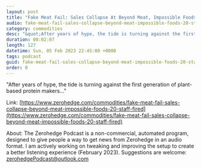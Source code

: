 ```yaml
---
layout: post
title: "Fake Meat Fail: Sales Collapse At Beyond Meat, Impossible Foods As 20% Of Staff Laid Off"
audio: fake-meat-fail-sales-collapse-beyond-meat-impossible-foods-20-staff-fired-1
category: commodities
desc: "&quot;After years of hype, the tide is turning against the first generation of plant-based protein makers...&quot;"
duration: 00:02:07
length: 127
datetime: Sun, 05 Feb 2023 22:45:00 +0000
tags: podcast
guid: fake-meat-fail-sales-collapse-beyond-meat-impossible-foods-20-staff-fired-0
order: 0
---
```

&quot;After years of hype, the tide is turning against the first generation of plant-based protein makers...&quot;

Link: [https://www.zerohedge.com/commodities/fake-meat-fail-sales-collapse-beyond-meat-impossible-foods-20-staff-fired](https://www.zerohedge.com/commodities/fake-meat-fail-sales-collapse-beyond-meat-impossible-foods-20-staff-fired)

About: The Zerohedge Podcast is a non-commercial, automated program, designed to give people a way to get news from Zerohedge in an audio format.  I am actively working on tweaking and improving the setup to create a better listening experience (February 2023).  Suggestions are welcome: [zerohedgePodcast@outlook.com](mailto:zerohedgePodcast@outlook.com)